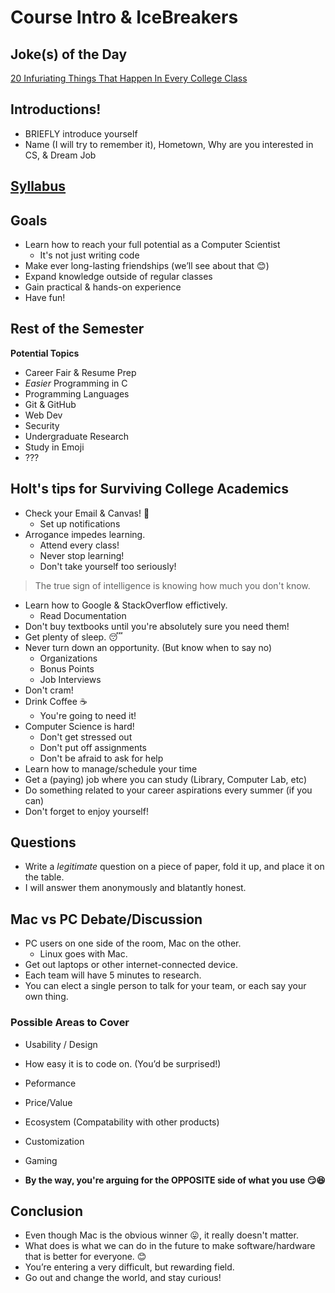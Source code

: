 # Course Intro & IceBreakers

## Joke(s) of the Day

[20 Infuriating Things That Happen In Every College Class](https://www.buzzfeed.com/ryanschocket2/20-fucking-infuriating-things-that-happen-in-every-college)

## Introductions!

- BRIEFLY introduce yourself
- Name (I will try to remember it), Hometown, Why are you interested in CS, & Dream Job

## [Syllabus](../Syllabus.md)

## Goals

- Learn how to reach your full potential as a Computer Scientist
    - It's not just writing code
- Make ever long-lasting friendships (we’ll see about that 😊)
- Expand knowledge outside of regular classes
- Gain practical & hands-on experience
- Have fun!

## Rest of the Semester

**Potential Topics**

- Career Fair & Resume Prep
- *Easier* Programming in C
- Programming Languages
- Git & GitHub
- Web Dev
- Security
- Undergraduate Research
- Study in Emoji
- ???

## Holt's tips for Surviving College Academics

- Check your Email & Canvas! 💌
    - Set up notifications
- Arrogance impedes learning.
    - Attend every class!
    - Never stop learning!
    - Don't take yourself too seriously!

> The true sign of intelligence is knowing how much you don't know.

- Learn how to Google & StackOverflow effictively.
    - Read Documentation
- Don't buy textbooks until you're absolutely sure you need them!
- Get plenty of sleep. 😴
- Never turn down an opportunity. (But know when to say no)
    - Organizations
    - Bonus Points
    - Job Interviews
- Don't cram!
- Drink Coffee ☕️
    - You're going to need it!
- Computer Science is hard!
    - Don't get stressed out
    - Don't put off assignments
    - Don't be afraid to ask for help
- Learn how to manage/schedule your time
- Get a (paying) job where you can study (Library, Computer Lab, etc)
- Do something related to your career aspirations every summer (if you can)
- Don't forget to enjoy yourself!

## Questions

- Write a *legitimate* question on a piece of paper, fold it up, and place it on the table.
- I will answer them anonymously and blatantly honest.

## Mac vs PC Debate/Discussion

- PC users on one side of the room, Mac on the other.
    - Linux goes with Mac.
- Get out laptops or other internet-connected device.
- Each team will have 5 minutes to research.
- You can elect a single person to talk for your team, or each say your own thing.

### Possible Areas to Cover
- Usability / Design
- How easy it is to code on. (You’d be surprised!)
- Peformance
- Price/Value
- Ecosystem (Compatability with other products)
- Customization
- Gaming

- **By the way, you're arguing for the OPPOSITE side of what you use 😏😆**

## Conclusion

- Even though Mac is the obvious winner 😛, it really doesn't matter.
- What does is what we can do in the future to make software/hardware that is better for everyone. 😊
- You’re entering a very difficult, but rewarding field.
- Go out and change the world, and stay curious!
